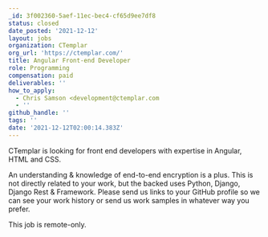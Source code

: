 ```yaml
---
_id: 3f002360-5aef-11ec-bec4-cf65d9ee7df8
status: closed
date_posted: '2021-12-12'
layout: jobs
organization: CTemplar
org_url: 'https://ctemplar.com/'
title: Angular Front-end Developer
role: Programming
compensation: paid
deliverables: ''
how_to_apply:
  - Chris Samson <development@ctemplar.com
  - ''
github_handle: ''
tags: ''
date: '2021-12-12T02:00:14.383Z'
---
```

CTemplar is looking for front end developers with expertise in Angular, HTML and CSS.

An understanding & knowledge of end-to-end encryption is a plus. This is not directly related to your work, but the backed uses Python, Django, Django Rest & Framework. Please send us links to your GitHub profile so we can see your work history or send us work samples in whatever way you prefer.

This job is remote-only.

